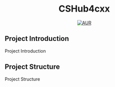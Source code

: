 <h1 style="text-align: center">CSHub4cxx</h1>
<div style="text-align: center">

[![AUR](https://img.shields.io/badge/license-Apache%20License%202.0-blue.svg)](https://github.com/raymond-ley/cshub4cxx/blob/main/LICENSE)

</div>

## Project Introduction

Project Introduction

## Project Structure

Project Structure
